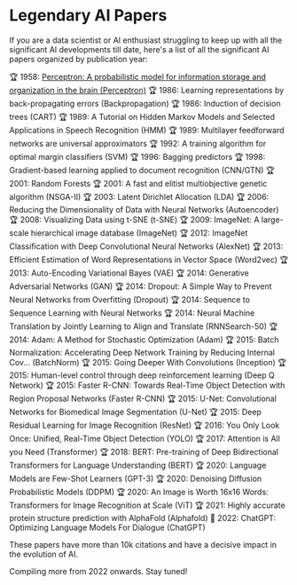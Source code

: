 # Legendary AI Papers
If you are a data scientist or AI enthusiast struggling to keep up with all the significant AI developments till date, here's a list of all the significant AI papers organized by publication year:

🏆 1958: [Perceptron: A probabilistic model for information storage and organization in the brain (Perceptron)](https://psycnet.apa.org/record/1959-09865-001)
🏆 1986: Learning representations by back-propagating errors (Backpropagation)
🏆 1986: Induction of decision trees (CART)
🏆 1989: A Tutorial on Hidden Markov Models and Selected Applications in Speech Recognition (HMM)
🏆 1989: Multilayer feedforward networks are universal approximators
🏆 1992: A training algorithm for optimal margin classifiers (SVM)
🏆 1996: Bagging predictors
🏆 1998: Gradient-based learning applied to document recognition (CNN/GTN)
🏆 2001: Random Forests
🏆 2001: A fast and elitist multiobjective genetic algorithm (NSGA-II)
🏆 2003: Latent Dirichlet Allocation (LDA)
🏆 2006: Reducing the Dimensionality of Data with Neural Networks (Autoencoder)
🏆 2008: Visualizing Data using t-SNE (t-SNE)
🏆 2009: ImageNet: A large-scale hierarchical image database (ImageNet)
🏆 2012: ImageNet Classification with Deep Convolutional Neural Networks (AlexNet)
🏆 2013: Efficient Estimation of Word Representations in Vector Space (Word2vec)
🏆 2013: Auto-Encoding Variational Bayes (VAE)
🏆 2014: Generative Adversarial Networks (GAN)
🏆 2014: Dropout: A Simple Way to Prevent Neural Networks from Overfitting (Dropout)
🏆 2014: Sequence to Sequence Learning with Neural Networks
🏆 2014: Neural Machine Translation by Jointly Learning to Align and Translate (RNNSearch-50)
🏆 2014: Adam: A Method for Stochastic Optimization (Adam)
🏆 2015: Batch Normalization: Accelerating Deep Network Training by Reducing Internal Cov... (BatchNorm)
🏆 2015: Going Deeper With Convolutions (Inception)
🏆 2015: Human-level control through deep reinforcement learning (Deep Q Network)
🏆 2015: Faster R-CNN: Towards Real-Time Object Detection with Region Proposal Networks (Faster R-CNN)
🏆 2015: U-Net: Convolutional Networks for Biomedical Image Segmentation (U-Net)
🏆 2015: Deep Residual Learning for Image Recognition (ResNet)
🏆 2016: You Only Look Once: Unified, Real-Time Object Detection (YOLO)
🏆 2017: Attention is All you Need (Transformer)
🏆 2018: BERT: Pre-training of Deep Bidirectional Transformers for Language Understanding (BERT)
🏆 2020: Language Models are Few-Shot Learners (GPT-3)
🏆 2020: Denoising Diffusion Probabilistic Models (DDPM)
🏆 2020: An Image is Worth 16x16 Words: Transformers for Image Recognition at Scale (ViT)
🏆 2021: Highly accurate protein structure prediction with AlphaFold (Alphafold)
📰 2022: ChatGPT: Optimizing Language Models For Dialogue (ChatGPT)

These papers have more than 10k citations and have a decisive impact in the evolution of AI.

Compiling more from 2022 onwards. Stay tuned!
